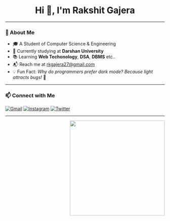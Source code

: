 <h1 align="center">Hi 👋, I'm Rakshit Gajera</h1>

---

### 💼 About Me

- 🎓 A Student of Computer Science & Engineering  
- 🏫 Currently studying at **Darshan University**  
- 📚 Learning **Web Techonology**, **DSA**, **DBMS** etc.. 
- 📬 Reach me at [rkgajera27@gmail.com](mailto:rkgajera27@gmail.com)  
- 💡 Fun Fact: *Why do programmers prefer dark mode? Because light attracts bugs!* 🐞

---


### 📫 Connect with Me

[![Gmail](https://img.shields.io/badge/Gmail-D14836?style=for-the-badge&logo=gmail&logoColor=white)](mailto:rkgajera27@gmail.com)
[![Instagram](https://img.shields.io/badge/Instagram-E4405F?style=for-the-badge&logo=instagram&logoColor=white)](https://www.instagram.com/rakshit__gajera)
[![Twitter](https://img.shields.io/badge/Twitter-1DA1F2?style=for-the-badge&logo=twitter&logoColor=white)](https://x.com/Rakshit_OP1)

---

<img align="right" src="https://your-image-url.com/image.png" width="300"/>
